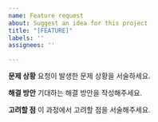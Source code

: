 ```yaml
---
name: Feature request
about: Suggest an idea for this project
title: "[FEATURE]"
labels: ''
assignees: ''

---
```


**문제 상황**
요청이 발생한 문제 상황을 서술하세요.

**해결 방안**
기대하는 해결 방안을 작성해주세요.

**고려할 점**
이 과정에서 고려할 점을 서술해주세요.
